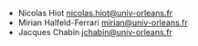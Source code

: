 - Nicolas Hiot <nicolas.hiot@univ-orleans.fr>
- Mirian Halfeld-Ferrari <mirian@univ-orleans.fr>
- Jacques Chabin <jchabin@univ-orleans.fr>
